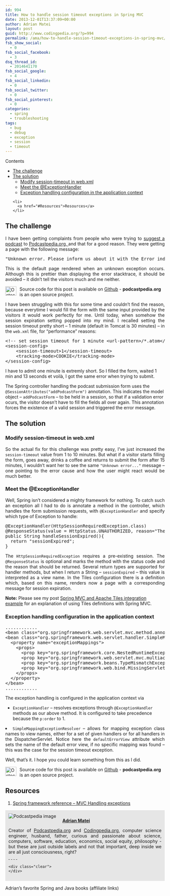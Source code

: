 ```yaml
---
id: 994
title: How to handle session timeout exceptions in Spring MVC
date: 2013-12-01T13:37:09+00:00
author: Adrian Matei
layout: post
guid: http://www.codingpedia.org/?p=994
permalink: /ama/how-to-handle-session-timeout-exceptions-in-spring-mvc/
fsb_show_social:
  - 0
fsb_social_facebook:
  - 3
dsq_thread_id:
  - 2014641170
fsb_social_google:
  - 4
fsb_social_linkedin:
  - 0
fsb_social_twitter:
  - 0
fsb_social_pinterest:
  - 0
categories:
  - spring
  - troubleshooting
tags:
  - bug
  - debug
  - exception
  - session
  - timeout
---
```

<div id="toc_container" class="no_bullets">
  <p class="toc_title">
    Contents
  </p>
  
  <ul class="toc_list">
    <li>
      <a href="#The_challenge">The challenge</a>
    </li>
    <li>
      <a href="#The_solution">The solution</a><ul>
        <li>
          <a href="#Modify_session-timeout_in_webxml">Modify session-timeout in web.xml</a>
        </li>
        <li>
          <a href="#Meet_the_ExceptionHandler">Meet the @ExceptionHandler</a>
        </li>
        <li>
          <a href="#Exception_handling_configuration_in_the_application_context">Exception handling configuration in the application context</a>
        </li>
      </ul>
    </li>
    
    <li>
      <a href="#Resources">Resources</a>
    </li>
  </ul>
</div>

## <span id="The_challenge">The challenge</span>

<p style="text-align: justify;">
  I have been getting complaints from people who were trying to <a title="Suggest podcast to Podcastpedia.org" href="http://www.podcastpedia.org/how_can_i_help/add_podcast" target="_blank">suggest a podcast</a> to <a title="Podcastpedia.org, knowledge to go" href="http://www.podcastpedia.org" target="_blank">Podcastpedia.org, </a>and that for a good reason. They were getting a page with the following message:
</p>

<pre class="lang:default decode:true" title="Unknow error message">"Unknown error. Please inform us about it with the Error indication form."</pre>

<p style="text-align: justify;">
  This is the default page rendered when an unknown exception occurs. Although this is prettier than displaying the error stacktrace, it should be avoided &#8211; it didn&#8217;t tell the visitors much and me neither.
</p>

<p style="text-align: justify;">
  <p class="note_normal">
    <img style="float: left; width: 35px; height: 29px; margin-right: 10px;" src="http://www.codingpedia.org/wp-content/uploads/2015/06/Octocat-smaller.png" alt="Octocat" /> Source code for this post is available on <a href="https://github.com/PodcastpediaOrg/podcastpedia">Github</a> - <b>podcastpedia.org</b> is an open source project.
  </p>
  
  <!--more-->
</p>

<p style="text-align: justify;">
  I have been struggling with this for some time and couldn&#8217;t find the reason, because everytime I would fill the form with the same input provided by the visitors it would work perfectly for me. Until today, when somehow the session expiration setting popped into my mind. I recalled setting the session timeout pretty short &#8211; 1 minute (default in Tomcat is 30 minutes) &#8211; in the <code>web.xml</code> file, for &#8220;performance&#8221; reasons:
</p>

<pre class="lang:default mark:3 decode:true" title="Original session timeout configuration in web.xml">&lt;!-- set session timeout for 1 minute &lt;url-pattern&gt;/*.atom&lt;/url-pattern&gt; --&gt;
&lt;session-config&gt;
	&lt;session-timeout&gt;1&lt;/session-timeout&gt;
	&lt;tracking-mode&gt;COOKIE&lt;/tracking-mode&gt;
&lt;/session-config&gt;</pre>

I have to admit one minute is extremly short. So I filled the form, waited 1 min and 13 seconds et voilà, I got the same error when trying to submit.

The Spring controller handling the podcast submission form uses the `@SessionAttributes("addPodcastForm")` annotation. This indicates the model object &#8211; `addPodcastForm` &#8211; to be held in a session, so that if a validation error ocurs, the visitor doesn&#8217;t have to fill the fields all over again. This annotation forces the existence of a valid session and triggered the error message.

## <span id="The_solution">The solution</span>

### <span id="Modify_session-timeout_in_webxml">Modify session-timeout in web.xml</span>

<p style="text-align: justify;">
  So the actual fix for this challenge was pretty easy, I&#8217;ve just increased the <code>session-timeout</code> value from 1 to 10 minutes. But what if a visitor starts filling the form, goes away, drinks a coffee and returns to submit the form after 15 minutes, I wouldn&#8217;t want her to see the same <code>"Unknown error..."</code> message &#8211; one pointing to the error cause and how the user might react would be much better.
</p>

### <span id="Meet_the_ExceptionHandler">Meet the @ExceptionHandler</span>

<p style="text-align: justify;">
  Well, Spring isn&#8217;t considered a mighty framework for nothing. To catch such an exception all I had to do is annotate a method in the controller, which handles the form submission requests, with <code>@ExceptionHandler</code> and specify which type of Exception to handle:
</p>

<pre class="lang:java mark:1 decode:true" title="Controller method to handle Session timeout exception">@ExceptionHandler(HttpSessionRequiredException.class)
@ResponseStatus(value = HttpStatus.UNAUTHORIZED, reason="The session has expired"))	
public String handleSessionExpired(){		
  return "sessionExpired";
}</pre>

<p style="text-align: justify;">
  The <code>HttpSessionRequiredException</code> requires a pre-existing session. The <code>@ResponseStatus</code> is optional and marks the method with the status code and the reason that should be returned. Several return types are supported for handler methods, but when I return a String &#8211; <code>sessionExpired</code> &#8211; this value is interpreted as a view name. In the Tiles configuration there is a definition which, based on this name, renders now a page with a corresponding message for session expiration.
</p>

<p class="note_normal">
  <strong>Note:</strong> Please see my post <a title="Spring MVC and Apache Tiles integration example" href="http://www.codingpedia.org/ama/spring-mvc-and-apache-tiles-integration-example/" target="_blank">Spring MVC and Apache Tiles integration example</a> for an explanation of using Tiles definitions with Spring MVC.
</p>

### <span id="Exception_handling_configuration_in_the_application_context">Exception handling configuration in the application context</span>

<pre class="lang:default mark:2,3 decode:true" title="Exception handling configuration in Application context">............
&lt;bean class="org.springframework.web.servlet.mvc.method.annotation.ExceptionHandlerExceptionResolver" p:order="1" /&gt;
&lt;bean class="org.springframework.web.servlet.handler.SimpleMappingExceptionResolver" p:order="2" p:defaultErrorView="uncaughtException"&gt;
  &lt;property name="exceptionMappings"&gt;
	&lt;props&gt;
	  &lt;prop key="org.springframework.core.NestedRuntimeException.DataAccessException"&gt;dataAccessFailure&lt;/prop&gt;
	  &lt;prop key="org.springframework.web.servlet.mvc.multiaction.NoSuchRequestHandlingMethodException"&gt;resourceNotFound&lt;/prop&gt;
	  &lt;prop key="org.springframework.beans.TypeMismatchException"&gt;resourceNotFound&lt;/prop&gt;
	  &lt;prop key="org.springframework.web.bind.MissingServletRequestParameterException"&gt;resourceNotFound&lt;/prop&gt;
	&lt;/props&gt;
  &lt;/property&gt;
&lt;/bean&gt;	
............</pre>

<p style="text-align: justify;">
  The exception handling is configured in the application context via
</p>

  * `ExceptionHandler` &#8211; resolves exceptions through `@ExceptionHandler` methods as our above method. It is configured to take precedence because the `p:order` to 1.
<li style="text-align: justify;">
  <code>SimpleMappingExceptionResolver</code> &#8211; allows for mapping exception class names to view names, either for a set of given handlers or for all handlers in the DispatcherServlet. Notice here the <code>defaultErrorView</code> attribute which sets the name of the default error view, if no specific mapping was found &#8211; this was the case for the session timeout exception.
</li>

Well, that&#8217;s it. I hope you could learn something from this as I did.

<p class="note_normal">
  <img style="float: left; width: 35px; height: 29px; margin-right: 10px;" src="http://www.codingpedia.org/wp-content/uploads/2015/06/Octocat-smaller.png" alt="Octocat" /> Source code for this post is available on <a href="https://github.com/PodcastpediaOrg/podcastpedia">Github</a> - <b>podcastpedia.org</b> is an open source project.
</p>

## <span id="Resources">Resources</span>

  1. <a title="Handling exceptions" href="http://docs.spring.io/spring/docs/3.2.5.RELEASE/spring-framework-reference/htmlsingle/#mvc-exceptionhandlers" target="_blank">Spring framework reference &#8211; MVC Handling exceptions</a>

<div id="about_author" style="background-color: #e6e6e6; padding: 10px;">
  <img id="author_portrait" style="float: left; margin-right: 20px;" src="http://www.codingpedia.org/wp-content/uploads/2015/11/amacoder.png" alt="Podcastpedia image" /> 
  
  <p id="about_author_header">
    <strong><a href="http://www.codingpedia.org/author/ama/" target="_blank">Adrian Matei</a></strong>
  </p>
  
  <div id="author_details" style="text-align: justify;">
    Creator of <a title="Podcastpedia.org, knowledge to go" href="http://www.podcastpedia.org" target="_blank">Podcastpedia.org</a> and <a title="Codingpedia, sharing coding knowledge" href="http://www.codingpedia.org" target="_blank">Codingpedia.org</a>, computer science engineer, husband, father, curious and passionate about science, computers, software, education, economics, social equity, philosophy - but these are just outside labels and not that important, deep inside we are all just consciousness, right?
  </div>
  
  <div id="follow_social" style="clear: both;">
    <div id="social_logos">
      <a class="icon-googleplus" href="https://plus.google.com/+CodingpediaOrg" target="_blank"> </a> <a class="icon-twitter" href="https://twitter.com/codingpedia" target="_blank"> </a> <a class="icon-facebook" href="https://www.facebook.com/codingpedia" target="_blank"> </a> <a class="icon-linkedin" href="https://www.linkedin.com/company/codingpediaorg" target="_blank"> </a> <a class="icon-github" href="https://github.com/amacoder" target="_blank"> </a>
    </div>
    
    <div class="clear">
    </div>
  </div>
</div>

<div class="amazon_books">
  <p>
    Adrian&#8217;s favorite Spring and Java books (affiliate links)
  </p>
  
  <div class="amazon_book">
  </div>
  
  <div class="amazon_book">
  </div>
  
  <div class="amazon_book">
  </div>
  
  <div class="amazon_book">
  </div>
  
  <div class="clear">
  </div>
</div>